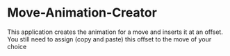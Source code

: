 # Move-Animation-Creator
This application creates the animation for a move and inserts it at an offset. You still need to assign (copy and paste) this offset to the move of your choice
